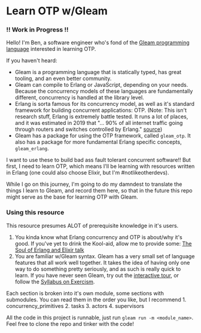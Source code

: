 # Learn OTP w/Gleam

### !! Work in Progress !!

Hello! I'm Ben, a software engineer who's fond of the [Gleam programming language](https://gleam.run/) interested in learning OTP. 

If you haven't heard:
- Gleam is a programming language that is statically typed, has great tooling, and an even better community.
- Gleam can compile to Erlang or JavaScript, depending on your needs. Because the concurrency models of these
  languages are fundamentally different, concurrency is handled at the library level.
- Erlang is sorta famous for its concurrency model, as well as it's standard framework for building
  concurrent applications: OTP. (Note: This isn't research stuff, Erlang is extremely battle tested.
  It runs a lot of places, and it was estimated in 2019 that "... 90% of all internet traffic going through routers and switches controlled by Erlang." [source](https://www.erlang-solutions.com/blog/which-companies-are-using-erlang-and-why-mytopdogstatus/))
- Gleam has a package for using the OTP framework, called `gleam_otp`. It also has a package for more fundamental
  Erlang specific concepts, `gleam_erlang`.

I want to use these to build bad ass fault tolerant concurrent software!! But first, I need to learn OTP,
which means I'll be learning with resources written in Erlang (one could also choose Elixir, but I'm #notlikeotherdevs).

While I go on this journey, I'm going to do my damndest to translate the things I learn to Gleam, and record
them here, so that in the future this repo might serve as the base for learning OTP with Gleam.

### Using this resource

This resource presumes ALOT of prerequisite knowledge in it's users.
1. You kinda know what Erlang concurrency and OTP is about/why it's good. If you've yet to
   drink the Kool-aid, allow me to provide some:
  [The Soul of Erlang and Elixir talk](https://www.youtube.com/watch?v=JvBT4XBdoUE)
2. You are familiar w/Gleam syntax. Gleam has a very small set of language features that all work well together.
   It takes the idea of having only one way to do something pretty seriously, and as such is really quick
   to learn. If you have never seen Gleam, try out the [interactive tour](https://tour.gleam.run/), or follow
   the [Syllabus on Exercism](https://exercism.org/tracks/gleam/concepts).

Each section is broken into it's own module, some sections with submodules. You can read them in the order
you like, but I recommend
    1. concurrency_primitives
    2. tasks
    3. actors
    4. supervisors

All the code in this project is runnable, just run `gleam run -m <module_name>`. Feel free to clone the repo
and tinker with the code!





